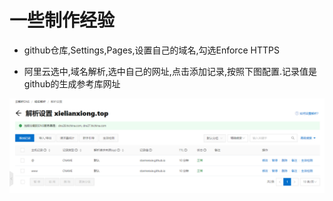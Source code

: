 # 一些制作经验

* github仓库,Settings,Pages,设置自己的域名,勾选Enforce HTTPS 

* 阿里云选中,域名解析,选中自己的网址,点击添加记录,按照下图配置.记录值是github的生成参考库网址

![0002_0001.png](images/0002_0001.png)